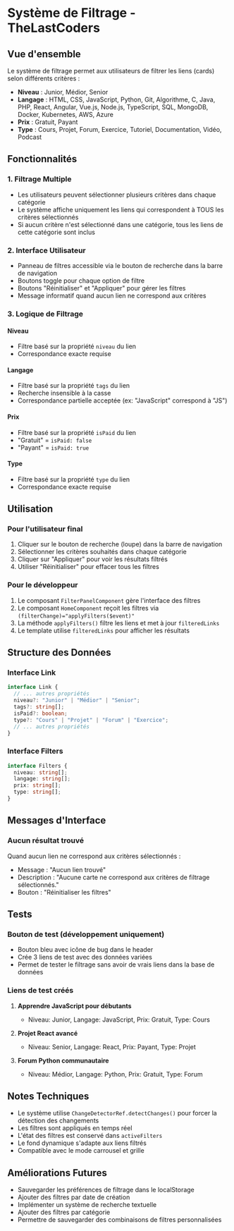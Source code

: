 # Système de Filtrage - TheLastCoders

## Vue d'ensemble

Le système de filtrage permet aux utilisateurs de filtrer les liens (cards) selon différents critères :

- **Niveau** : Junior, Médior, Senior
- **Langage** : HTML, CSS, JavaScript, Python, Git, Algorithme, C, Java, PHP, React, Angular, Vue.js, Node.js, TypeScript, SQL, MongoDB, Docker, Kubernetes, AWS, Azure
- **Prix** : Gratuit, Payant
- **Type** : Cours, Projet, Forum, Exercice, Tutoriel, Documentation, Vidéo, Podcast

## Fonctionnalités

### 1. Filtrage Multiple

- Les utilisateurs peuvent sélectionner plusieurs critères dans chaque catégorie
- Le système affiche uniquement les liens qui correspondent à TOUS les critères sélectionnés
- Si aucun critère n'est sélectionné dans une catégorie, tous les liens de cette catégorie sont inclus

### 2. Interface Utilisateur

- Panneau de filtres accessible via le bouton de recherche dans la barre de navigation
- Boutons toggle pour chaque option de filtre
- Boutons "Réinitialiser" et "Appliquer" pour gérer les filtres
- Message informatif quand aucun lien ne correspond aux critères

### 3. Logique de Filtrage

#### Niveau

- Filtre basé sur la propriété `niveau` du lien
- Correspondance exacte requise

#### Langage

- Filtre basé sur la propriété `tags` du lien
- Recherche insensible à la casse
- Correspondance partielle acceptée (ex: "JavaScript" correspond à "JS")

#### Prix

- Filtre basé sur la propriété `isPaid` du lien
- "Gratuit" = `isPaid: false`
- "Payant" = `isPaid: true`

#### Type

- Filtre basé sur la propriété `type` du lien
- Correspondance exacte requise

## Utilisation

### Pour l'utilisateur final

1. Cliquer sur le bouton de recherche (loupe) dans la barre de navigation
2. Sélectionner les critères souhaités dans chaque catégorie
3. Cliquer sur "Appliquer" pour voir les résultats filtrés
4. Utiliser "Réinitialiser" pour effacer tous les filtres

### Pour le développeur

1. Le composant `FilterPanelComponent` gère l'interface des filtres
2. Le composant `HomeComponent` reçoit les filtres via `(filterChange)="applyFilters($event)"`
3. La méthode `applyFilters()` filtre les liens et met à jour `filteredLinks`
4. Le template utilise `filteredLinks` pour afficher les résultats

## Structure des Données

### Interface Link

```typescript
interface Link {
  // ... autres propriétés
  niveau?: "Junior" | "Médior" | "Senior";
  tags?: string[];
  isPaid?: boolean;
  type?: "Cours" | "Projet" | "Forum" | "Exercice";
  // ... autres propriétés
}
```

### Interface Filters

```typescript
interface Filters {
  niveau: string[];
  langage: string[];
  prix: string[];
  type: string[];
}
```

## Messages d'Interface

### Aucun résultat trouvé

Quand aucun lien ne correspond aux critères sélectionnés :

- Message : "Aucun lien trouvé"
- Description : "Aucune carte ne correspond aux critères de filtrage sélectionnés."
- Bouton : "Réinitialiser les filtres"

## Tests

### Bouton de test (développement uniquement)

- Bouton bleu avec icône de bug dans le header
- Crée 3 liens de test avec des données variées
- Permet de tester le filtrage sans avoir de vrais liens dans la base de données

### Liens de test créés

1. **Apprendre JavaScript pour débutants**

   - Niveau: Junior, Langage: JavaScript, Prix: Gratuit, Type: Cours

2. **Projet React avancé**

   - Niveau: Senior, Langage: React, Prix: Payant, Type: Projet

3. **Forum Python communautaire**
   - Niveau: Médior, Langage: Python, Prix: Gratuit, Type: Forum

## Notes Techniques

- Le système utilise `ChangeDetectorRef.detectChanges()` pour forcer la détection des changements
- Les filtres sont appliqués en temps réel
- L'état des filtres est conservé dans `activeFilters`
- Le fond dynamique s'adapte aux liens filtrés
- Compatible avec le mode carrousel et grille

## Améliorations Futures

- Sauvegarder les préférences de filtrage dans le localStorage
- Ajouter des filtres par date de création
- Implémenter un système de recherche textuelle
- Ajouter des filtres par catégorie
- Permettre de sauvegarder des combinaisons de filtres personnalisées
